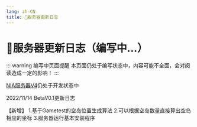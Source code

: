 ```yaml
---
lang: zh-CN
title: 📎服务器更新日志
---
```


# 📎服务器更新日志（编写中...）

::: warning 编写中页面提醒
本页面仍处于编写状态中，内容可能不全面，会对阅读造成一定的影响！
:::

[NIA服务器V4](https://www.github.com/NIANIANKNIA/NIASERVER-V4)仍处于开发状态中

2022/11/14 BetaV0.1更新日志

【新增】
1.基于Gametest的空岛位置生成算法
2.可以根据空岛数量直接算出空岛相应的坐标
3.服务器运行基本安装程序

